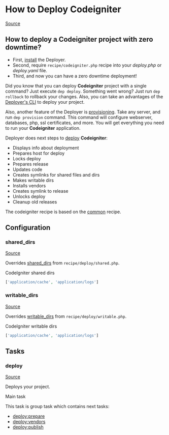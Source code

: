 <!-- DO NOT EDIT THIS FILE! -->
<!-- Instead edit recipe/codeigniter.php -->
<!-- Then run bin/docgen -->

# How to Deploy Codeigniter

[Source](/recipe/codeigniter.php)

## How to deploy a Codeigniter project with zero downtime?

- First, [install](/docs/installation.md) the Deployer. 
- Second, require `recipe/codeigniter.php` recipe into your _deploy.php_ or _deploy.yaml_ file.
- Third, and now you can have a zero downtime deployment!

Did you know that you can deploy **Codeigniter** project with a single command? Just execute `dep deploy`.
Something went wrong? Just run `dep rollback` to rollback your changes.
Also, you can take an advantages of the [Deployer's CLI](/docs/cli.md) to deploy your project.

Also, another feature of the Deployer is [provisioning](/docs/recipe/provision.md). Take any server, and run `dep provision` command.
This command will configure webserver, databases, php, ssl certificates, and more. 
You will get everything you need to run your **Codeigniter** application.

Deployer does next steps to [deploy](#deploy) **Codeigniter**:
* Displays info about deployment
* Prepares host for deploy
* Locks deploy
* Prepares release
* Updates code
* Creates symlinks for shared files and dirs
* Makes writable dirs
* Installs vendors
* Creates symlink to release
* Unlocks deploy
* Cleanup old releases


The codeigniter recipe is based on the [common](/docs/recipe/common.md) recipe.

## Configuration
### shared_dirs
[Source](https://github.com/deployphp/deployer/blob/master/recipe/codeigniter.php#L9)

Overrides [shared_dirs](/docs/recipe/deploy/shared.md#shared_dirs) from `recipe/deploy/shared.php`.

CodeIgniter shared dirs

```php title="Default value"
['application/cache', 'application/logs']
```


### writable_dirs
[Source](https://github.com/deployphp/deployer/blob/master/recipe/codeigniter.php#L12)

Overrides [writable_dirs](/docs/recipe/deploy/writable.md#writable_dirs) from `recipe/deploy/writable.php`.

CodeIgniter writable dirs

```php title="Default value"
['application/cache', 'application/logs']
```



## Tasks

### deploy
[Source](https://github.com/deployphp/deployer/blob/master/recipe/codeigniter.php#L18)

Deploys your project.

Main task


This task is group task which contains next tasks:
* [deploy:prepare](/docs/recipe/common.md#deployprepare)
* [deploy:vendors](/docs/recipe/deploy/vendors.md#deployvendors)
* [deploy:publish](/docs/recipe/common.md#deploypublish)


